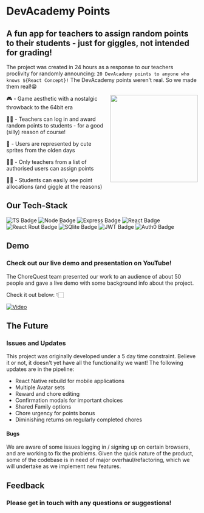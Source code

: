 # DevAcademy Points
## A fun app for teachers to assign random points to their students - just for giggles, not intended for grading!

The project was created in 24 hours as a response to our teachers proclivity for randomly announcing:
`20 DevAcademy points to anyone who knows ${React Concept}!`
The DevAcademy points weren't real. So we made them real!😁



<img align='right' src="https://repository-images.githubusercontent.com/731943264/c704739b-2021-4850-bb42-098a7abdef70" width="230">

🎮 - Game aesthetic with a nostalgic throwback to the 64bit era

👩‍🏫 - Teachers can log in and award random points to students - for a good (silly) reason of course!

👾 - Users are represented by cute sprites from the olden days

👩‍🎓 - Only teachers from a list of authorised users can assign points

🧒🏻 - Students can easily see point allocations (and giggle at the reasons)


## Our Tech-Stack

 ![TS Badge](https://img.shields.io/badge/TypeScript-007ACC?style=for-the-badge&logo=typescript&logoColor=white) ![Node Badge](https://img.shields.io/badge/Node.js-43853D?style=for-the-badge&logo=node.js&logoColor=white) ![Express Badge](https://img.shields.io/badge/Express.js-404D59?style=for-the-badge) ![React Badge](https://img.shields.io/badge/React-20232A?style=for-the-badge&logo=react&logoColor=61DAFB) ![React Rout Badge](https://img.shields.io/badge/React_Router-CA4245?style=for-the-badge&logo=react-router&logoColor=white) ![SQlite Badge](https://img.shields.io/badge/SQLite-07405E?style=for-the-badge&logo=sqlite&logoColor=white) ![JWT Badge](https://img.shields.io/badge/json%20web%20tokens-323330?style=for-the-badge&logo=json-web-tokens&logoColor=pink) ![Auth0 Badge](https://img.shields.io/badge/Auth0-EB5424?logo=auth0&logoColor=fff&style=for-the-badge)

## Demo

### Check out our live demo and presentation on YouTube!

The ChoreQuest team presented our work to an audience of about 50 people and gave a live demo with some background info about the project.

Check it out below: 👇🏻


[![Video](https://img.youtube.com/vi/C__oGHLLBVA/maxresdefault.jpg)](https://www.youtube.com/watch?v=C__oGHLLBVA)

## The Future
### Issues and Updates

This project was originally developed under a 5 day time constraint. Believe it or not, it doesn't yet have all the functionality we want! The following updates are in the pipeline:

* React Native rebuild for mobile applications
* Multiple Avatar sets
* Reward and chore editing
* Confirmation modals for important choices
* Shared Family options
* Chore urgency for points bonus
* Diminishing returns on regularly completed chores

#### Bugs

We are aware of some issues logging in / signing up on certain browsers, and are working to fix the problems.
Given the quick nature of the product, some of the codebase is in need of major overhaul/refactoring, which we will undertake as we implement new features.

## Feedback
### Please get in touch with any questions or suggestions!
